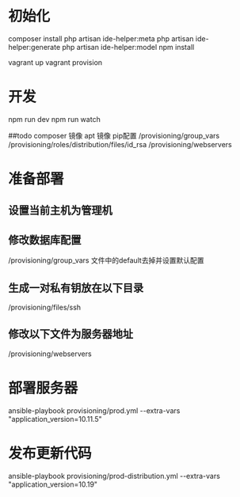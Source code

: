 # 初始化
composer install
php artisan ide-helper:meta
php artisan ide-helper:generate
php artisan ide-helper:model
npm install

vagrant  up 
vagrant  provision 
# 开发
npm run dev
npm run watch

##todo
composer 镜像
apt 镜像
pip配置
/provisioning/group_vars
/provisioning/roles/distribution/files/id_rsa
/provisioning/webservers
# 准备部署
## 设置当前主机为管理机
## 修改数据库配置
/provisioning/group_vars 文件中的default去掉并设置默认配置
## 生成一对私有钥放在以下目录
/provisioning/files/ssh
## 修改以下文件为服务器地址
/provisioning/webservers
# 部署服务器
ansible-playbook provisioning/prod.yml  --extra-vars "application_version=10.11.5"
# 发布更新代码
ansible-playbook provisioning/prod-distribution.yml  --extra-vars "application_version=10.19"
